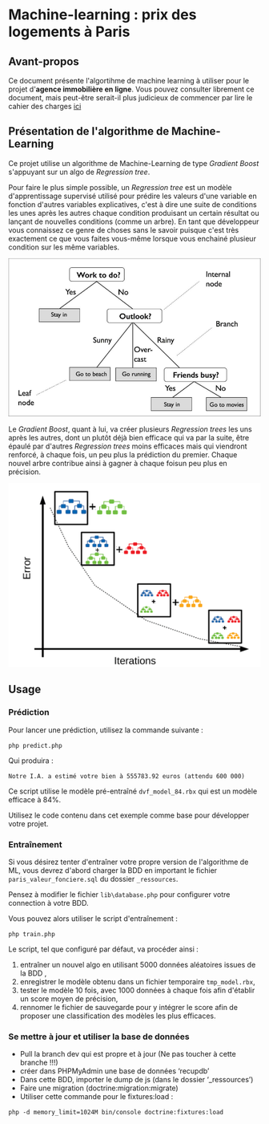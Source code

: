 # Machine-learning : prix des logements à Paris

## Avant-propos

Ce document présente l'algortihme de machine learning à utiliser pour le projet d'**agence immobilière en ligne**. Vous pouvez consulter librement ce document, mais peut-être serait-il plus judicieux de commencer par lire le cahier des charges [ici](./cahier-des-charges.md)


## Présentation de l'algorithme de Machine-Learning

Ce projet utilise un algorithme de Machine-Learning de type *Gradient Boost* s'appuyant sur un algo de *Regression tree*. 

Pour faire le plus simple possible, un *Regression tree* est un modèle d'apprentissage supervisé utilisé pour prédire les valeurs d'une variable en fonction d'autres variables explicatives, c'est à dire une suite de conditions les unes après les autres chaque condition produisant un certain résultat ou lançant de nouvelles conditions (comme un arbre). En tant que développeur vous connaissez ce genre de choses sans le savoir puisque c'est très exactement ce que vous faites vous-même lorsque vous enchainé plusieur condition sur les même variables.

 ![Schématisation d'un algorithme de type "Regression Tree"](./_ressources/images/regressiontree.jpg)

Le *Gradient Boost*, quant à lui, va créer plusieurs *Regression trees* les uns après les autres, dont un plutôt déjà bien efficace qui va par la suite, être épaulé par d'autres *Regression trees* moins efficaces mais qui viendront renforcé, à chaque fois, un peu plus la prédiction du premier. Chaque nouvel arbre contribue ainsi à gagner à chaque foisun peu plus en précision.

 ![Schématisation d'un algorithme de type "Gradient Boost"](./_ressources/images/gradient-boost.png)
## Usage

### Prédiction

Pour lancer une prédiction, utilisez la commande suivante :

```shell
php predict.php
```

Qui produira :

```shell
Notre I.A. a estimé votre bien à 555783.92 euros (attendu 600 000)
```

Ce script utilise le modèle pré-entraîné `dvf_model_84.rbx` qui est un modèle efficace à 84%.

Utilisez le code contenu dans cet exemple comme base pour développer votre projet.

### Entraînement

Si vous désirez tenter d'entraîner votre propre version de l'algorithme de ML, vous devrez d'abord charger la BDD en important le fichier `paris_valeur_fonciere.sql` du dossier `_ressources`.

Pensez à modifier le fichier `lib\database.php` pour configurer votre connection à votre BDD.

Vous pouvez alors utiliser le script d'entraînement :

```shell
php train.php
```

Le script, tel que configuré par défaut, va procéder ainsi :

1. entraîner un nouvel algo en utilisant 5000 données aléatoires issues de la BDD ,
2. enregistrer le modèle obtenu dans un fichier temporaire `tmp_model.rbx`,
3. tester le modèle 10 fois, avec 1000 données à chaque fois afin d'établir un score moyen de précision,
4. rennomer le fichier de sauvegarde pour y intégrer le score afin de proposer une classification des modèles les plus efficaces.

### Se mettre à jour et utiliser la base de données

* Pull la branch dev qui est propre et à jour (Ne pas toucher à cette branche !!!)
* créer dans PHPMyAdmin une base de données ‘recupdb’
* Dans cette BDD, importer le dump de js (dans le dossier ‘_ressources’)
* Faire une migration (doctrine:migration:migrate)
* Utiliser cette commande pour le fixtures:load :

```shell
php -d memory_limit=1024M bin/console doctrine:fixtures:load
```

 


